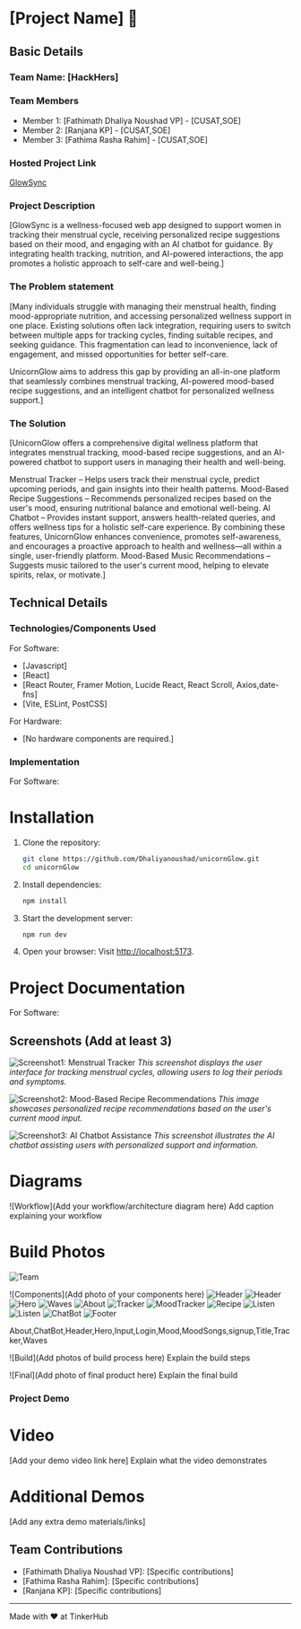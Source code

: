 # [Project Name] 🎯

## Basic Details

### Team Name: [HackHers]

### Team Members

- Member 1: [Fathimath Dhaliya Noushad VP] - [CUSAT,SOE]
- Member 2: [Ranjana KP] - [CUSAT,SOE]
- Member 3: [Fathima Rasha Rahim] - [CUSAT,SOE]

### Hosted Project Link

[GlowSync](https://glowsync.netlify.app/)

### Project Description

[GlowSync is a wellness-focused web app designed to support women in tracking their menstrual cycle, receiving personalized recipe suggestions based on their mood, and engaging with an AI chatbot for guidance. By integrating health tracking, nutrition, and AI-powered interactions, the app promotes a holistic approach to self-care and well-being.]

### The Problem statement

[Many individuals struggle with managing their menstrual health, finding mood-appropriate nutrition, and accessing personalized wellness support in one place. Existing solutions often lack integration, requiring users to switch between multiple apps for tracking cycles, finding suitable recipes, and seeking guidance. This fragmentation can lead to inconvenience, lack of engagement, and missed opportunities for better self-care.

UnicornGlow aims to address this gap by providing an all-in-one platform that seamlessly combines menstrual tracking, AI-powered mood-based recipe suggestions, and an intelligent chatbot for personalized wellness support.]

### The Solution

[UnicornGlow offers a comprehensive digital wellness platform that integrates menstrual tracking, mood-based recipe suggestions, and an AI-powered chatbot to support users in managing their health and well-being.

Menstrual Tracker – Helps users track their menstrual cycle, predict upcoming periods, and gain insights into their health patterns.
Mood-Based Recipe Suggestions – Recommends personalized recipes based on the user's mood, ensuring nutritional balance and emotional well-being.
AI Chatbot – Provides instant support, answers health-related queries, and offers wellness tips for a holistic self-care experience.
By combining these features, UnicornGlow enhances convenience, promotes self-awareness, and encourages a proactive approach to health and wellness—all within a single, user-friendly platform.
Mood-Based Music Recommendations – Suggests music tailored to the user's current mood, helping to elevate spirits, relax, or motivate.]

## Technical Details

### Technologies/Components Used

For Software:

- [Javascript]
- [React]
- [React Router, Framer Motion, Lucide React, React Scroll, Axios,date-fns]
- [Vite, ESLint, PostCSS]

For Hardware:

- [No hardware components are required.]

### Implementation

For Software:

# Installation

1. Clone the repository:

   ```bash
   git clone https://github.com/Dhaliyanoushad/unicornGlow.git
   cd unicornGlow
   ```

2. Install dependencies:

   ```bash
   npm install
   ```

3. Start the development server:

   ```bash
   npm run dev
   ```

4. Open your browser: Visit [http://localhost:5173](http://localhost:5173).

# Project Documentation

For Software:

## Screenshots (Add at least 3)

![Screenshot1: Menstrual Tracker](images/tracker.png)
_This screenshot displays the user interface for tracking menstrual cycles, allowing users to log their periods and symptoms._

![Screenshot2: Mood-Based Recipe Recommendations](images/food.png)
_This image showcases personalized recipe recommendations based on the user's current mood input._

![Screenshot3: AI Chatbot Assistance](images/chatbot.png)
_This screenshot illustrates the AI chatbot assisting users with personalized support and information._

# Diagrams

![Workflow](Add your workflow/architecture diagram here)
Add caption explaining your workflow

# Build Photos

![Team](images/teaam.jpeg)

![Components](Add photo of your components here)
![Header](images/compo/Header.png)
![Header](images/compo/Header2.png)
![Hero](images/compo/Hero.png)
![Waves](images/compo/Waves.png)
![About](images/compo/About.png)
![Tracker](images/compo/tracker.png)
![MoodTracker](images/compo/mood.png)
![Recipe](images/compo/food.png)
![Listen](images/compo/song.png)
![Listen](images/compo/song2.png)
![ChatBot](images/compo/chat.png)
![Footer](images/compo/footer.png)

About,ChatBot,Header,Hero,Input,Login,Mood,MoodSongs,signup,Title,Tracker,Waves

![Build](Add photos of build process here)
Explain the build steps

![Final](Add photo of final product here)
Explain the final build

### Project Demo

# Video

[Add your demo video link here]
Explain what the video demonstrates

# Additional Demos

[Add any extra demo materials/links]

## Team Contributions

- [Fathimath Dhaliya Noushad VP]: [Specific contributions]
- [Fathima Rasha Rahim]: [Specific contributions]
- [Ranjana KP]: [Specific contributions]

---

Made with ❤️ at TinkerHub
